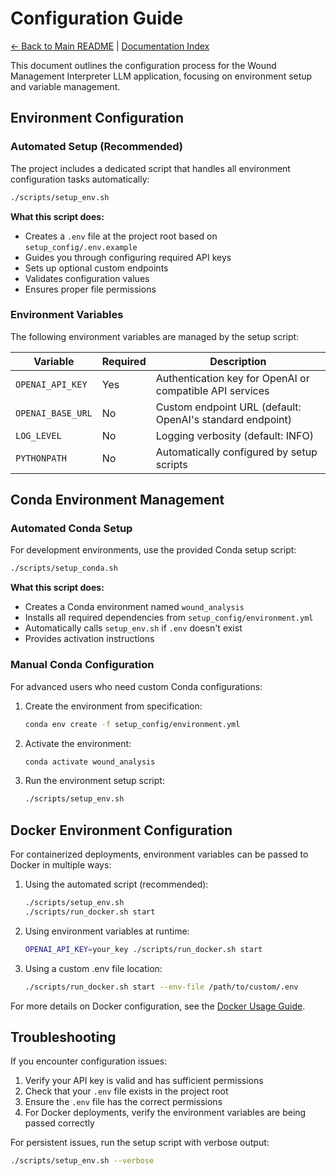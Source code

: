 # Configuration Guide

[← Back to Main README](../README.md) | [Documentation Index](index.md)

This document outlines the configuration process for the Wound Management Interpreter LLM application, focusing on environment setup and variable management.

## Environment Configuration

### Automated Setup (Recommended)

The project includes a dedicated script that handles all environment configuration tasks automatically:

```bash
./scripts/setup_env.sh
```

**What this script does:**
- Creates a `.env` file at the project root based on `setup_config/.env.example`
- Guides you through configuring required API keys
- Sets up optional custom endpoints
- Validates configuration values
- Ensures proper file permissions

### Environment Variables

The following environment variables are managed by the setup script:

| Variable | Required | Description |
|----------|----------|-------------|
| `OPENAI_API_KEY` | Yes | Authentication key for OpenAI or compatible API services |
| `OPENAI_BASE_URL` | No | Custom endpoint URL (default: OpenAI's standard endpoint) |
| `LOG_LEVEL` | No | Logging verbosity (default: INFO) |
| `PYTHONPATH` | No | Automatically configured by setup scripts |

## Conda Environment Management

### Automated Conda Setup

For development environments, use the provided Conda setup script:

```bash
./scripts/setup_conda.sh
```

**What this script does:**
- Creates a Conda environment named `wound_analysis`
- Installs all required dependencies from `setup_config/environment.yml`
- Automatically calls `setup_env.sh` if `.env` doesn't exist
- Provides activation instructions

### Manual Conda Configuration

For advanced users who need custom Conda configurations:

1. Create the environment from specification:
   ```bash
   conda env create -f setup_config/environment.yml
   ```

2. Activate the environment:
   ```bash
   conda activate wound_analysis
   ```

3. Run the environment setup script:
   ```bash
   ./scripts/setup_env.sh
   ```

## Docker Environment Configuration

For containerized deployments, environment variables can be passed to Docker in multiple ways:

1. Using the automated script (recommended):
   ```bash
   ./scripts/setup_env.sh
   ./scripts/run_docker.sh start
   ```

2. Using environment variables at runtime:
   ```bash
   OPENAI_API_KEY=your_key ./scripts/run_docker.sh start
   ```

3. Using a custom .env file location:
   ```bash
   ./scripts/run_docker.sh start --env-file /path/to/custom/.env
   ```

For more details on Docker configuration, see the [Docker Usage Guide](docker_usage.md).

## Troubleshooting

If you encounter configuration issues:

1. Verify your API key is valid and has sufficient permissions
2. Check that your `.env` file exists in the project root
3. Ensure the `.env` file has the correct permissions
4. For Docker deployments, verify the environment variables are being passed correctly

For persistent issues, run the setup script with verbose output:

```bash
./scripts/setup_env.sh --verbose

```
